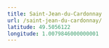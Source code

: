 ```yaml
---
title: Saint-Jean-du-Cardonnay
url: /saint-jean-du-cardonnay/
latitude: 49.5056122
longitude: 1.0079846000000001
---
```


